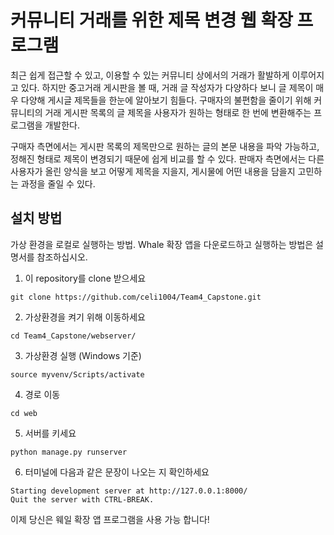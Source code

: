 # 커뮤니티 거래를 위한 제목 변경 웹 확장 프로그램

 최근 쉽게 접근할 수 있고, 이용할 수 있는 커뮤니티 상에서의 거래가 활발하게 이루어지고 있다. 하지만 중고거래 게시판을 볼 때, 거래 글 작성자가 다양하다 보니 글 제목이 매우 다양해 게시글 제목들을 한눈에 알아보기 힘들다. 구매자의 불편함을 줄이기 위해 커뮤니티의 거래 게시판 목록의 글 제목을 사용자가 원하는 형태로 한 번에 변환해주는 프로그램을 개발한다.

 구매자 측면에서는 게시판 목록의 제목만으로 원하는 글의 본문 내용을 파악 가능하고, 정해진 형태로 제목이 변경되기 때문에 쉽게 비교를 할 수 있다.
 판매자 측면에서는 다른 사용자가 올린 양식을 보고 어떻게 제목을 지을지, 게시물에 어떤 내용을 담을지 고민하는 과정을 줄일 수 있다.

## 설치 방법

 가상 환경을 로컬로 실행하는 방법. 
 Whale 확장 앱을 다운로드하고 실행하는 방법은 설명서를 참조하십시오.

1. 이 repository를 clone 받으세요
```
git clone https://github.com/celi1004/Team4_Capstone.git
```
2. 가상환경을 켜기 위해 이동하세요
```
cd Team4_Capstone/webserver/ 
```
3. 가상환경 실행 (Windows 기준)
```
source myvenv/Scripts/activate
```
4. 경로 이동
```
cd web
```
5. 서버를 키세요
```
python manage.py runserver
```
6. 터미널에 다음과 같은 문장이 나오는 지 확인하세요
```
Starting development server at http://127.0.0.1:8000/
Quit the server with CTRL-BREAK.
```
이제 당신은 웨일 확장 앱 프로그램을 사용 가능 합니다!
